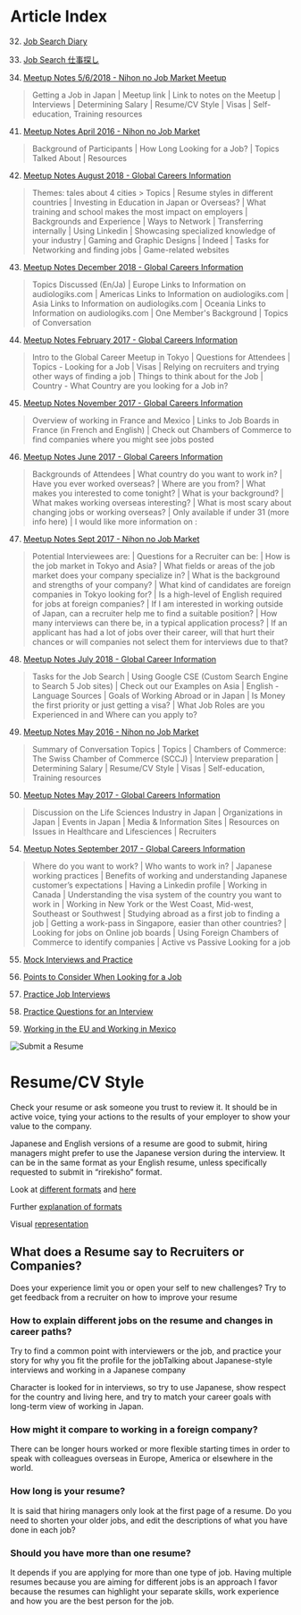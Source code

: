 # Article Index
32. [Job Search Diary](applicants/job_search.md)

33. [Job Search 仕事探し](applicants/shigoto.md)

40. [Meetup Notes 5/6/2018 - Nihon no Job Market Meetup](applicants/meetupnotes/may_5_2016.md)
> Getting a Job in Japan | Meetup link | Link to notes on the Meetup | Interviews | Determining Salary | Resume/CV Style | Visas | Self-education, Training resources

41. [Meetup Notes April 2016 - Nihon no Job Market](applicants/meetupnotes/april_6_2016.md)
> Background of Participants | How Long Looking for a Job? | Topics Talked About | Resources

42. [Meetup Notes August 2018 - Global Careers Information](applicants/meetupnotes/aug_18_2018.md)
> Themes: tales about 4 cities > Topics | Resume styles in different countries | Investing in Education in Japan or Overseas? | What training and school makes the most impact on employers | Backgrounds and Experience | Ways to Network | Transferring internally | Using Linkedin | Showcasing specialized knowledge of your industry | Gaming and Graphic Designs | Indeed | Tasks for Networking and finding jobs | Game-related websites

43. [Meetup Notes December 2018 - Global Careers Information](applicants/meetupnotes/dec_8_2018.md)
> Topics Discussed (En/Ja) | Europe Links to Information on audiologiks.com | Americas Links to Information on audiologiks.com | Asia Links to Information on audiologiks.com | Oceania Links to Information on audiologiks.com | One Member's Background | Topics of Conversation

44. [Meetup Notes February 2017 - Global Careers Information](applicants/meetupnotes/2017_intro.md)
> Intro to the Global Career Meetup in Tokyo | Questions for Attendees | Topics - Looking for a Job | Visas | Relying on recruiters and trying other ways of finding a job | Things to think about for the Job | Country - What Country are you looking for a Job in?

45. [Meetup Notes November 2017 - Global Careers Information](applicants/meetupnotes/nov_18_2017.md)
> Overview of working in France and Mexico | Links to Job Boards in France (in French and English) | Check out Chambers of Commerce to find companies where you might see jobs posted

46. [Meetup Notes June 2017 - Global Careers Information](applicants/meetupnotes/jun_2_2017.md)
> Backgrounds of Attendees | What country do you want to work in? | Have you ever worked overseas? | Where are you from? | What makes you interested to come tonight? | What is your background? | What makes working overseas interesting? | What is most scary about changing jobs or working overseas? | Only available if under 31 (more info here) | I would like more information on :

47. [Meetup Notes Sept 2017 - Nihon no Job Market](applicants/meetupnotes/sept_2017.md)
> Potential Interviewees are: | Questions for a Recruiter can be: | How is the job market in Tokyo and Asia? | What fields or areas of the job market does your company specialize in? | What is the background and strengths of your company? | What kind of candidates are foreign companies in Tokyo looking for? | Is a high-level of English required for jobs at foreign companies? | If I am interested in working outside of Japan, can a recruiter help me to find a suitable position? | How many interviews can there be, in a typical application process? | If an applicant has had a lot of jobs over their career, will that hurt their chances or will companies not select them for interviews due to that?

48. [Meetup Notes July 2018 - Global Career Information](applicants/meetupnotes/jul_22_2018.md)
> Tasks for the Job Search | Using Google CSE (Custom Search Engine to Search 5 Job sites) | Check out our Examples on Asia | English - Language Sources | Goals of Working Abroad or in Japan | Is Money the first priority or just getting a visa? | What Job Roles are you Experienced in and Where can you apply to?

49. [Meetup Notes May 2016 - Nihon no Job Market](applicants/meetupnotes/may_6_2017.md)
> Summary of Conversation Topics | Topics | Chambers of Commerce: The Swiss Chamber of Commerce (SCCJ) | Interview preparation | Determining Salary | Resume/CV Style | Visas | Self-education, Training resources

50. [Meetup Notes May 2017 - Global Careers Information](applicants/meetupnotes/may_7_2017.md)
> Discussion on the Life Sciences Industry in Japan | Organizations in Japan | Events in Japan | Media & Information Sites | Resources on Issues in Healthcare and Lifesciences | Recruiters

54. [Meetup Notes September 2017 - Global Careers Information](applicants/meetupnotes/sept_16_2017.md)
> Where do you want to work? | Who wants to work in? | Japanese working practices | Benefits of working and understanding Japanese customer’s expectations | Having a Linkedin profile | Working in Canada | Understanding the visa system of the country you want to work in | Working in New York or the West Coast, Mid-west, Southeast or Southwest | Studying abroad as a first job to finding a job | Getting a work-pass in Singapore, easier than other countries? | Looking for jobs on Online job boards | Using Foreign Chambers of Commerce to identify companies | Active vs Passive Looking for a job

55. [Mock Interviews and Practice](applicants/practice_interviews.md)
> 

56. [Points to Consider When Looking for a Job](applicants/points_looking_job.md)

57. [Practice Job Interviews](applicants/interview_system.md)

58. [Practice Questions for an Interview](applicants/interview_questions.md)

84. [Working in the EU and Working in Mexico](applicants/meetupnotes/nov_18_2017.md)

![Submit a Resume](https://s3-ap-northeast-1.amazonaws.com/all-jp-1/img/icons/office/icons8-submit-resume-filled-50.png)
# Resume/CV Style

Check your resume or ask someone you trust to review it. It should be in active voice, tying your actions to the results of your employer to show your value to the company.

Japanese and English versions of a resume are good to submit, hiring managers might prefer to use the Japanese version during the interview. It can be in the same format as your English resume, unless specifically requested to submit in “rirekisho” format.

Look at [different formats](http://www.americasjobexchange.com/career-advice/types-of-resume-formats) and [here](http://www.americasjobexchange.com/career-advice/types-of-resume-formats)
  
Further [explanation of formats](https://www.thebalancecareers.com/resume-formats-with-examples-and-formatting-tips-2063591)

Visual [representation](https://www.cpresumes.com/resume-samples/)

## What does a Resume say to Recruiters or Companies?

Does your experience limit you or open your self to new challenges? Try to get feedback from a recruiter on how to improve your resume

### How to explain different jobs on the resume and changes in career paths?

Try to find a common point with interviewers or the job, and practice your story for why you fit the profile for the jobTalking about Japanese-style interviews and working in a Japanese company

Character is looked for in interviews, so try to use Japanese, show respect for the country and living here, and try to match your career goals with long-term view of working in Japan.

### How might it compare to working in a foreign company?

There can be longer hours worked or more flexible starting times in order to speak with colleagues overseas in Europe, America or elsewhere in the world.

### How long is your resume?

It is said that hiring managers only look at the first page of a resume. Do you need to shorten your older jobs, and edit the descriptions of what you have done in each job?

### Should you have more than one resume?

It depends if you are applying for more than one type of job. Having multiple resumes because you are aiming for different jobs is an approach I favor because the resumes can highlight your separate skills, work experience and how you are the best person for the job.

